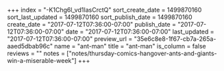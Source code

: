 +++
index = "-K1Chg6l_vd1IasCrctQ"
sort_create_date = 1499870160
sort_last_updated = 1499870160
sort_publish_date = 1499870160
create_date = "2017-07-12T07:36:00-07:00"
publish_date = "2017-07-12T07:36:00-07:00"
date = "2017-07-12T07:36:00-07:00"
last_updated = "2017-07-12T07:36:00-07:00"
preview_url = "35e6c8e8-1f67-cb7a-265a-aaed5dbab96c"
name = "ant-man"
title = "ant-man"
is_column = false
reviews = ""
notes = ["notes/thursday-comics-hangover-ants-and-giants-win-a-miserable-week"]
+++

